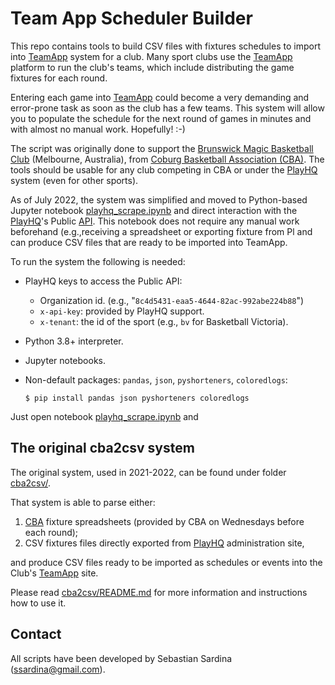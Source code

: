 # Team App Scheduler Builder

This repo contains tools to build CSV files with fixtures schedules to import into [TeamApp](https://www.teamapp.com) system for a club. Many sport clubs use the [TeamApp](https://www.teamapp.com) platform to run the club's teams, which include distributing the game fixtures for each round.

Entering each game into [TeamApp](https://www.teamapp.com) could become a very demanding and error-prone task as soon as the club has a few teams. This system will allow you to populate the schedule for the next round of games in minutes and with almost no manual work. Hopefully! :-)

The script was originally done to support the [Brunswick Magic Basketball Club](https://www.brunswickmagic.com/) (Melbourne, Australia), from [Coburg Basketball Association (CBA)](https://coburgbasketball.org.au/). The tools should be usable for any club competing in CBA or under the [PlayHQ](https://bv.playhq.com/) system (even for other sports).

As of July 2022, the system was simplified and moved to Python-based Jupyter notebook [playhq_scrape.ipynb](playhq_scrape.ipynb) and direct interaction with the [PlayHQ](https://bv.playhq.com/)'s Public [API](https://support.playhq.com/hc/en-au/sections/4405422358297-PlayHQ-APIs). This notebook does not require any manual work beforehand (e.g.,receiving a spreadsheet or exporting fixture from Pl and can produce CSV files that are ready to be imported into TeamApp.

To run the system the following is needed:

- PlayHQ keys to access the Public API:
    - Organization id. (e.g., "`8c4d5431-eaa5-4644-82ac-992abe224b88`")
    - `x-api-key`: provided by PlayHQ support.
    - `x-tenant`: the id of the sport (e.g., `bv` for Basketball Victoria).

- Python 3.8+ interpreter.
- Jupyter notebooks.
- Non-default packages: `pandas`, `json`, `pyshorteners`, `coloredlogs`:

    ```shell
    $ pip install pandas json pyshorteners coloredlogs
    ```

Just open notebook [playhq_scrape.ipynb](playhq_scrape.ipynb) and 

## The original cba2csv system

The original system, used in 2021-2022, can be found under folder [cba2csv/](cba2csv/). 

That system is able to parse either:

1. [CBA](https://coburgbasketball.org.au/) fixture spreadsheets (provided by CBA on Wednesdays before each round);
2. CSV fixtures files directly exported from [PlayHQ](https://bv.playhq.com/) administration site, 

and produce CSV files ready to be imported as schedules or events into the Club's [TeamApp](https://www.teamapp.com) site.

Please read [cba2csv/README.md](cba2csv/README.md) for more information and instructions how to use it.
## Contact

All scripts have been developed by Sebastian Sardina (ssardina@gmail.com).
